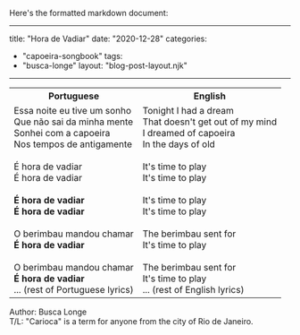 Here's the formatted markdown document:

---
title: "Hora de Vadiar"
date: "2020-12-28"
categories: 
  - "capoeira-songbook"
tags: 
  - "busca-longe"
layout: "blog-post-layout.njk"
---

<table class="capoeira-table">
    <tr class="header-row">
        <th>Portuguese</th>
        <th>English</th>
    </tr>
    <tr>
        <td>Essa noite eu tive um sonho<br>
        Que não sai da minha mente<br>
        Sonhei com a capoeira<br>
        Nos tempos de antigamente<br>
        <br>
        É hora de vadiar<br>
        É hora de vadiar<br>
        <br>
        <strong>É hora de vadiar<br>
        É hora de vadiar</strong><br>
        <br>
        O berimbau mandou chamar<br>
        <strong>É hora de vadiar</strong><br>
        <br>
        O berimbau mandou chamar<br>
        <strong>É hora de vadiar</strong><br>
        ... (rest of Portuguese lyrics)</td>
        <td>Tonight I had a dream<br>
        That doesn't get out of my mind<br>
        I dreamed of capoeira<br>
        In the days of old<br>
        <br>
        It's time to play<br>
        It's time to play<br>
        <br>
        It's time to play<br>
        It's time to play<br>
        <br>
        The berimbau sent for<br>
        It's time to play<br>
        <br>
        The berimbau sent for<br>
        It's time to play<br>
        ... (rest of English lyrics)</td>
    </tr>
</table>

<figcaption>

Author: Busca Longe  
T/L: "Carioca" is a term for anyone from the city of Rio de Janeiro.

</figcaption>